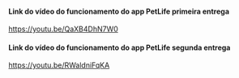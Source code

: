 #### Link do vídeo do funcionamento do app PetLife primeira entrega
https://youtu.be/QaXB4DhN7W0

#### Link do vídeo do funcionamento do app PetLife segunda entrega
https://youtu.be/RWaldniFqKA

